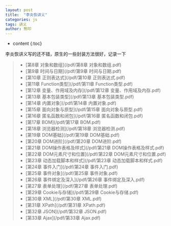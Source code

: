 ```yaml
---
layout: post
title:  "李炎恢讲义"
categories: js
tags: 讲义
author: 熊叩
---
```


* content
{:toc}
 
李炎恢讲义写的还不错，原生的一些封装方法很好，记录一下










>* [第8章 对象和数组](/pdf/第8章 对象和数组.pdf)   
>* [第9章 时间与日期](/pdf/第9章 时间与日期.pdf)   
>* [第10章 正则表达式](/pdf/第10章 正则表达式.pdf)   
>* [第11章 Function类型](/pdf/第11章 Function类型.pdf)   
>* [第12章 变量、作用域及内存](/pdf/第12章 变量、作用域及内存.pdf)   
>* [第13章 基本包装类型](/pdf/第13章 基本包装类型.pdf)   
>* [第14章 内置对象](/pdf/第14章 内置对象.pdf)   
>* [第15章 面向对象与原型](/pdf/第15章 面向对象与原型.pdf)   
>* [第16章 匿名函数和闭包](/pdf/第16章 匿名函数和闭包.pdf)   
>* [第17章 BOM](/pdf/第17章 BOM.pdf)   
>* [第18章 浏览器检测](/pdf/第18章 浏览器检测.pdf)   
>* [第19章 DOM基础](/pdf/第19章 DOM基础.pdf)   
>* [第20章 DOM进阶](/pdf/第20章 DOM进阶.pdf)   
>* [第21章 DOM操作表格及样式](/pdf/第21章 DOM操作表格及样式.pdf)   
>* [第22章 DOM元素尺寸和位置](/pdf/第22章 DOM元素尺寸和位置.pdf)   
>* [第23章 动态加载脚本和样式](/pdf/第23章 动态加载脚本和样式.pdf)   
>* [第24章 事件入门](/pdf/第24章 事件入门.pdf)   
>* [第25章 事件对象](/pdf/第25章 事件对象.pdf)   
>* [第26章 事件绑定及深入](/pdf/第26章 事件绑定及深入.pdf)   
>* [第27章 表单处理](/pdf/第27章 表单处理.pdf)   
>* [第29章 Cookie与存储](/pdf/第29章 Cookie与存储.pdf)   
>* [第30章 XML](/pdf/第30章 XML.pdf)   
>* [第31章 XPath](/pdf/第31章 XPath.pdf)   
>* [第32章 JSON](/pdf/第32章 JSON.pdf)   
>* [第33章 Ajax](/pdf/第33章 Ajax.pdf)      
